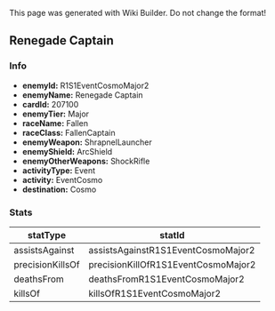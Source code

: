 <span class="wiki-builder">This page was generated with Wiki Builder. Do not change the format!</span>

## Renegade Captain
### Info
* **enemyId:** R1S1EventCosmoMajor2
* **enemyName:** Renegade Captain
* **cardId:** 207100
* **enemyTier:** Major
* **raceName:** Fallen
* **raceClass:** FallenCaptain
* **enemyWeapon:** ShrapnelLauncher
* **enemyShield:** ArcShield
* **enemyOtherWeapons:** ShockRifle
* **activityType:** Event
* **activity:** EventCosmo
* **destination:** Cosmo

### Stats
statType | statId
-------- | ------
assistsAgainst | assistsAgainstR1S1EventCosmoMajor2
precisionKillsOf | precisionKillOfR1S1EventCosmoMajor2
deathsFrom | deathsFromR1S1EventCosmoMajor2
killsOf | killsOfR1S1EventCosmoMajor2

